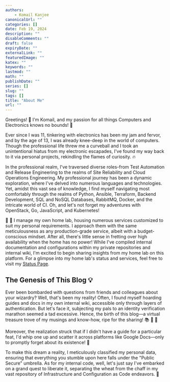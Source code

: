 ```yaml
---
authors:
    - Komail Kanjee
canonicalUrl: ""
categories: []
date: Feb 19, 2024
description: ""
disableComments: ""
draft: false
expiryDate: ""
externalLink: ""
featuredImage: ""
katex: ""
keywords: ""
lastmod: ""
math: ""
publishDate: ""
series: []
slug: ""
tags: []
title: "About Me"
url: ""
---
```


Greetings! :wave: I'm Komail, and my passion for all things Computers and Electronics knows no bounds! :star2:

Ever since I was 11, tinkering with electronics has been my jam and fervor, and by the age of 13, I was already knee-deep in the world of computers. Though the professional life threw me a curveball and I took an unintentional hiatus from my electronic escapades, I've found my way back to it via personal projects, rekindling the flames of curiosity. :fire:

In the professional realm, I've traversed diverse roles-from Test Automation and Release Engineering to the realms of Site Reliability and Cloud Operations Engineering. My professional journey has been a dynamic exploration, where I've delved into numerous languages and technologies. Yet, amidst this vast sea of knowledge, I find myself navigating most comfortably through the realms of Python, Ansible, Terraform, Backend Development, SQL and NoSQL Databases, RabbitMQ, Docker, and the intricate world of CI. Oh, and let's not forget my adventures with OpenStack, Go, JavaScript, and Kubernetes!

:goggles: :lab_coat: I manage my own home lab, housing numerous services customized to suit my personal requirements. I approach them with the same meticulousness as any production-grade service, albeit with a budget-conscious mindset. After all, there's little sense in fretting over high availability when the home has no power! While I've compiled internal documentation and configurations within my private repositories and internal wiki, I'm excited to begin sharing insights from my home lab on this platform. For a glimpse into my home lab's status and services, feel free to visit my [Status Page](https://status.digimach.com).

## The Genesis of This Blog :bulb:
Ever been bombarded with questions from friends and colleagues about your wizardry? Well, that's been my reality! Often, I found myself hoarding guides and docs in my own internal wiki, accessible only through layers of authentication. But let's face it, subjecting my pals to an identity verification marathon seemed a tad excessive. Hence, the birth of this blog—a virtual treasure trove of my musings and know-how, ripe for the sharing! :books: :brain: :compass:

Moreover, the realization struck that if I didn't have a guide for a particular feat, I'd whip one up and scatter it across platforms like Google Docs—only to promptly forget about its existence! :shrug:

To make this dream a reality, I meticulously classified my personal data, ensuring that everything you stumble upon here falls under the "Public Secure" umbrella. As for my internal code, well, let's just say I've embarked on a grand quest to liberate it, separating the wheat from the chaff in my vast repository of Infrastructure and Configuration as Code endeavors. :rocket:

